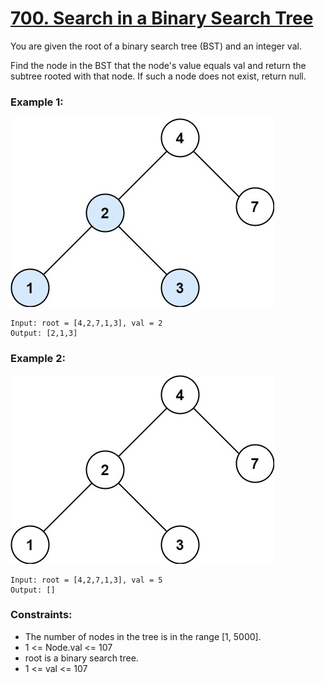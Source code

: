 # [700. Search in a Binary Search Tree][question-link]

You are given the root of a binary search tree (BST) and an integer val.

Find the node in the BST that the node's value equals val and return the subtree rooted with that node. If such a node does not exist, return null.

### Example 1:
![img.png](assets/images/example-1.png)
```text
Input: root = [4,2,7,1,3], val = 2
Output: [2,1,3]
```

### Example 2:
![img.png](assets/images/example-2.png)
```text
Input: root = [4,2,7,1,3], val = 5
Output: []
```

### Constraints:

* The number of nodes in the tree is in the range [1, 5000].
* 1 <= Node.val <= 107
* root is a binary search tree.
* 1 <= val <= 107

[question-link]: https://leetcode.com/problems/search-in-a-binary-search-tree/?envType=study-plan-v2&envId=leetcode-75
